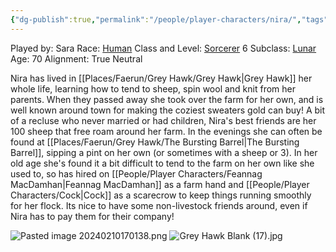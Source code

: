 ```yaml
---
{"dg-publish":true,"permalink":"/people/player-characters/nira/","tags":["Character","Faerun","GreyHawk","PC"]}
---
```


Played by: Sara
Race: [Human](http://dnd5e.wikidot.com/human)
Class and Level: [Sorcerer](http://dnd5e.wikidot.com/sorcerer) 6
Subclass: [Lunar](http://dnd5e.wikidot.com/sorcerer:lunar-sorcery)
Age: 70
Alignment: True Neutral

Nira has lived in [[Places/Faerun/Grey Hawk/Grey Hawk\|Grey Hawk]] her whole life, learning how to tend to sheep, spin wool and knit from her parents. When they passed away she took over the farm for her own, and is well known around town for making the coziest sweaters gold can buy! A bit of a recluse who never married or had children, Nira's best friends are her 100 sheep that free roam around her farm. In the evenings she can often be found at [[Places/Faerun/Grey Hawk/The Bursting Barrel\|The Bursting Barrel]], sipping a pint on her own (or sometimes with a sheep or 3). In her old age she's found it a bit difficult to tend to the farm on her own like she used to, so has hired on [[People/Player Characters/Feannag MacDamhan\|Feannag MacDamhan]] as a farm hand and [[People/Player Characters/Cock\|Cock]] as a scarecrow to keep things running smoothly for her flock. Its nice to have some non-livestock friends around, even if Nira has to pay them for their company!

![Pasted image 20240210170138.png](/img/user/Z_Attachments/Pasted%20image%2020240210170138.png)
![Grey Hawk Blank (17).jpg](/img/user/Z_Attachments/Grey%20Hawk%20Blank%20(17).jpg)